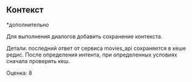 ## Контекст

*дополнительно

Для выполнения диалогов добавить сохранение контекста.

Детали: последний ответ от сервиса movies_api сохраняется в кеше редис. После определения интента, при определенных условиях сначала проверять кеш.

Оценка: 8
